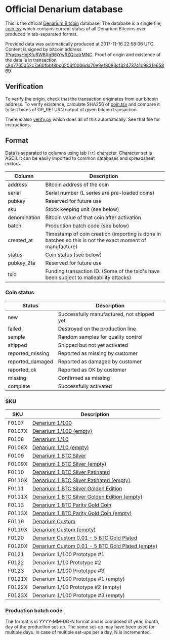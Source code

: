 <!-- -*- mode: markdown; coding: utf-8 -*- -->
# Official Denarium database

This is the official [Denarium Bitcoin](https://denarium.com)
database. The database is a single file, [coin.tsv](coin.tsv) which
contains current status of all Denarium Bitcoins ever produced in
tab-separated format.

Provided data was automatically produced at 2017-11-16 22:58:06 UTC.
Content is signed by bitcoin address
[1PrasosHejKfuRW6XgB6iYwftZQcatrMNC](https://www.blocktrail.com/BTC/address/1PrasosHejKfuRW6XgB6iYwftZQcatrMNC).
Proof of origin and existence of the data is in transaction
[c8d7765d52c7a60fbbf8bc6206f0006dd70e9ef8083cf32473741b9831e65869](https://www.blocktrail.com/BTC/tx/c8d7765d52c7a60fbbf8bc6206f0006dd70e9ef8083cf32473741b9831e65869).

## Verification

To verify the origin, check that the transaction originates from our bitcoin
address. To verify existence, calculate SHA256 of [coin.tsv](coin.tsv) and
compare it to last bytes of OP_RETURN output of given bitcoin transaction.

There is also [verify.py](verify.py) which does all of this
automatically. See that file for instructions.

## Format

Data is separated to columns using tab (`\t`) character. Character set
is ASCII. It can be easily imported to common databases and
spreadsheet editors.

Column       | Description
------------ | -----------
address      | Bitcoin address of the coin
serial       | Serial number (L series are pre-loaded coins)
pubkey       | Reserved for future use
sku          | Stock keeping unit (see below)
denomination | Bitcoin value of that coin after activation
batch        | Production batch code (see below)
created\_at  | Timestamp of coin creation (importing is done in batches so this is not the exact moment of manufacture)
status       | Coin status (see below)
pubkey\_2fa  | Reserved for future use
txid         | Funding transaction ID. (Some of the txid's have been subject to malleability attacks)

### Coin status

Status            | Description
----------------- | -----------
new               | Successfully manufactured, not shipped yet
failed            | Destroyed on the production line
sample            | Random samples for quality control
shipped           | Shipped but not yet activated
reported\_missing | Reported as missing by customer
reported\_damaged | Reported as damaged by customer
reported\_ok      | Reported as OK by customer
missing           | Confirmed as missing
complete          | Successfully activated

### SKU

SKU    | Description
------ | -----------
F0107  | [Denarium 1/100](https://denarium.com/product/denarium-10-000-bits)
F0107X | [Denarium 1/100 (empty)](https://denarium.com/product/denarium-10-000-bits-empty)
F0108  | [Denarium 1/10](https://denarium.com/product/denarium-100-000-bits)
F0108X | [Denarium 1/10 (empty)](https://denarium.com/product/denarium-100-000-bits-empty)
F0109  | [Denarium 1 BTC Silver](https://denarium.com/product/denarium-1-btc)
F0109X | [Denarium 1 BTC Silver (empty)](https://denarium.com/product/denarium-1-btc-empty)
F0110  | [Denarium 1 BTC Silver Patinated](https://denarium.com/product/denarium-1-btc-patinated)
F0110X | [Denarium 1 BTC Silver Patinated (empty)](https://denarium.com/product/denarium-1-btc-patinated)
F0111  | [Denarium 1 BTC Silver Golden Edition](https://denarium.com/product/denarium-1-btc-golden-edition)
F0111X | [Denarium 1 BTC Silver Golden Edition (empty)](https://denarium.com/product/denarium-1-btc-golden-edition)
F0113  | [Denarium 1 BTC Parity Gold Coin](https://denarium.com/product/denarium-1-btc-parity-gold-coin)
F0113X | [Denarium 1 BTC Parity Gold Coin (empty)](https://denarium.com/product/denarium-1-btc-parity-gold-coin)
F0119  | [Denarium Custom](https://denarium.com/product/denarium-with-custom-amount)
F0119X | [Denarium Custom (empty)](https://denarium.com/product/denarium-coin-empty)
F0120  | [Denarium Custom 0,01 - 5 BTC Gold Plated](https://denarium.com/product/denarium-custom-001-5-btc-gold-plated)
F0120X | [Denarium Custom 0,01 - 5 BTC Gold Plated (empty)](https://denarium.com/product/denarium-custom-001-5-btc-gold-plated)
F0121  | Denarium 1/100 Prototype #1
F0122  | Denarium 1/10 Prototype #2
F0123  | Denarium 1/100 Prototype #3
F0121X | Denarium 1/100 Prototype #1 (empty)
F0122X | Denarium 1/10 Prototype #2 (empty)
F0123X | Denarium 1/100 Prototype #3 (empty)

### Production batch code

The format is in YYYY-MM-DD-N format and is composed of year, month,
day of the production set-up. The same set-up may have been used for
multiple days. In case of multiple set-ups per a day, N is
incremented.
